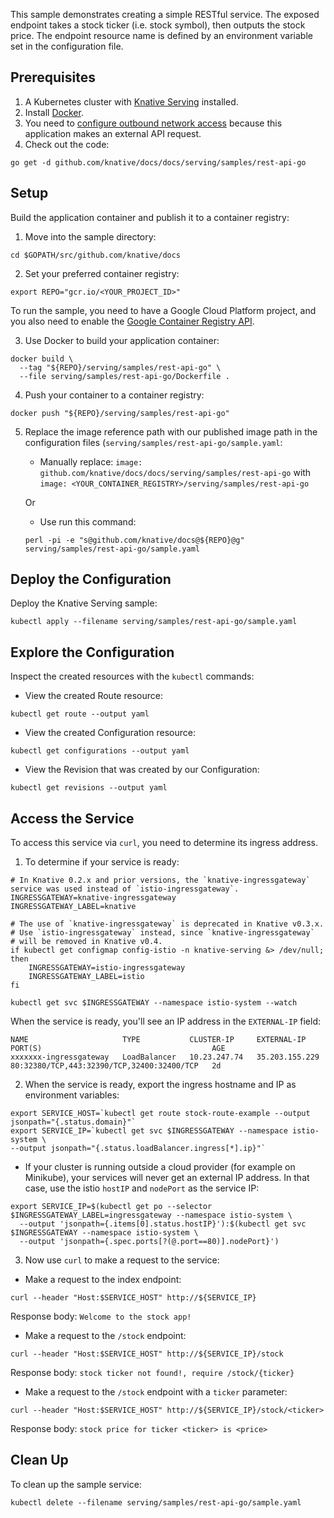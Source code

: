 
This sample demonstrates creating a simple RESTful service. The exposed endpoint
takes a stock ticker (i.e. stock symbol), then outputs the stock price. The
endpoint resource name is defined by an environment variable set in the
configuration file.

## Prerequisites

1. A Kubernetes cluster with
   [Knative Serving](https://github.com/knative/docs/blob/master/install/README.md)
   installed.
2. Install
   [Docker](https://docs.docker.com/get-started/#prepare-your-docker-environment).
3. You need to
   [configure outbound network access](https://github.com/knative/docs/blob/master/serving/outbound-network-access.md)
   because this application makes an external API request.
4. Check out the code:

```
go get -d github.com/knative/docs/docs/serving/samples/rest-api-go
```

## Setup

Build the application container and publish it to a container registry:

1. Move into the sample directory:

```
cd $GOPATH/src/github.com/knative/docs
```

2. Set your preferred container registry:

```
export REPO="gcr.io/<YOUR_PROJECT_ID>"
```

To run the sample, you need to have a Google Cloud Platform project, and you
also need to enable the
[Google Container Registry API](https://console.cloud.google.com/apis/library/containerregistry.googleapis.com).

3. Use Docker to build your application container:

```
docker build \
  --tag "${REPO}/serving/samples/rest-api-go" \
  --file serving/samples/rest-api-go/Dockerfile .
```

4. Push your container to a container registry:

```
docker push "${REPO}/serving/samples/rest-api-go"
```

5. Replace the image reference path with our published image path in the
   configuration files (`serving/samples/rest-api-go/sample.yaml`:

   - Manually replace:
     `image: github.com/knative/docs/docs/serving/samples/rest-api-go` with
     `image: <YOUR_CONTAINER_REGISTRY>/serving/samples/rest-api-go`

   Or

   - Use run this command:

   ```
   perl -pi -e "s@github.com/knative/docs@${REPO}@g" serving/samples/rest-api-go/sample.yaml
   ```

## Deploy the Configuration

Deploy the Knative Serving sample:

```
kubectl apply --filename serving/samples/rest-api-go/sample.yaml
```

## Explore the Configuration

Inspect the created resources with the `kubectl` commands:

- View the created Route resource:

```
kubectl get route --output yaml
```

- View the created Configuration resource:

```
kubectl get configurations --output yaml
```

- View the Revision that was created by our Configuration:

```
kubectl get revisions --output yaml
```

## Access the Service

To access this service via `curl`, you need to determine its ingress address.

1. To determine if your service is ready:

```
# In Knative 0.2.x and prior versions, the `knative-ingressgateway` service was used instead of `istio-ingressgateway`.
INGRESSGATEWAY=knative-ingressgateway
INGRESSGATEWAY_LABEL=knative

# The use of `knative-ingressgateway` is deprecated in Knative v0.3.x.
# Use `istio-ingressgateway` instead, since `knative-ingressgateway`
# will be removed in Knative v0.4.
if kubectl get configmap config-istio -n knative-serving &> /dev/null; then
    INGRESSGATEWAY=istio-ingressgateway
    INGRESSGATEWAY_LABEL=istio
fi

kubectl get svc $INGRESSGATEWAY --namespace istio-system --watch
```

When the service is ready, you'll see an IP address in the `EXTERNAL-IP` field:

```
NAME                     TYPE           CLUSTER-IP     EXTERNAL-IP      PORT(S)                                      AGE
xxxxxxx-ingressgateway   LoadBalancer   10.23.247.74   35.203.155.229   80:32380/TCP,443:32390/TCP,32400:32400/TCP   2d
```

2. When the service is ready, export the ingress hostname and IP as environment
   variables:

```
export SERVICE_HOST=`kubectl get route stock-route-example --output jsonpath="{.status.domain}"`
export SERVICE_IP=`kubectl get svc $INGRESSGATEWAY --namespace istio-system \
--output jsonpath="{.status.loadBalancer.ingress[*].ip}"`
```

- If your cluster is running outside a cloud provider (for example on Minikube),
  your services will never get an external IP address. In that case, use the
  istio `hostIP` and `nodePort` as the service IP:

```
export SERVICE_IP=$(kubectl get po --selector $INGRESSGATEWAY_LABEL=ingressgateway --namespace istio-system \
  --output 'jsonpath={.items[0].status.hostIP}'):$(kubectl get svc $INGRESSGATEWAY --namespace istio-system \
  --output 'jsonpath={.spec.ports[?(@.port==80)].nodePort}')
```

3. Now use `curl` to make a request to the service:

- Make a request to the index endpoint:

```
curl --header "Host:$SERVICE_HOST" http://${SERVICE_IP}
```

Response body: `Welcome to the stock app!`

- Make a request to the `/stock` endpoint:

```
curl --header "Host:$SERVICE_HOST" http://${SERVICE_IP}/stock
```

Response body: `stock ticker not found!, require /stock/{ticker}`

- Make a request to the `/stock` endpoint with a `ticker` parameter:

```
curl --header "Host:$SERVICE_HOST" http://${SERVICE_IP}/stock/<ticker>
```

Response body: `stock price for ticker <ticker> is <price>`

## Clean Up

To clean up the sample service:

```
kubectl delete --filename serving/samples/rest-api-go/sample.yaml
```
